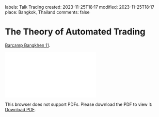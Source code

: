 labels: Talk
        Trading
created: 2023-11-25T18:17
modified: 2023-11-25T18:17
place: Bangkok, Thailand
comments: false

# The Theory of Automated Trading

[Barcamp Bangkhen 11](https://www.facebook.com/Barcampbangkhen).

<object data="talk-async-slides.pdf" type="application/pdf" width="800px" height="600px">
    <embed src="automated_trading.pdf">
        <p>This browser does not support PDFs. Please download the PDF to view it: <a href="talk-async-slides.pdf">Download PDF</a>.</p>
    </embed>
</object>
